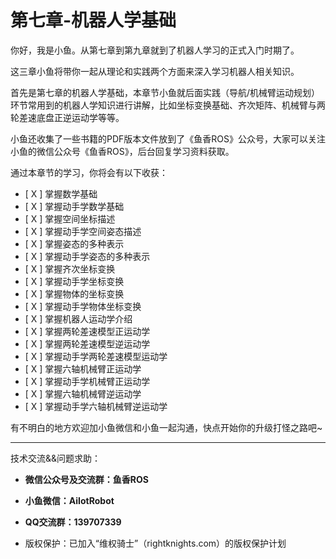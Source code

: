 # 第七章-机器人学基础

你好，我是小鱼。从第七章到第九章就到了机器人学习的正式入门时期了。

这三章小鱼将带你一起从理论和实践两个方面来深入学习机器人相关知识。

首先是第七章的机器人学基础，本章节小鱼就后面实践（导航/机械臂运动规划）环节常用到的机器人学知识进行讲解，比如坐标变换基础、齐次矩阵、机械臂与两轮差速底盘正逆运动学等等。

小鱼还收集了一些书籍的PDF版本文件放到了《鱼香ROS》公众号，大家可以关注小鱼的微信公众号《鱼香ROS》，后台回复学习资料获取。

通过本章节的学习，你将会有以下收获：

- [ X ] 掌握数学基础
- [ X ] 掌握动手学数学基础
- [ X ] 掌握空间坐标描述
- [ X ] 掌握动手学空间姿态描述
- [ X ] 掌握姿态的多种表示
- [ X ] 掌握动手学姿态的多种表示
- [ X ] 掌握齐次坐标变换
- [ X ] 掌握动手学坐标变换
- [ X ] 掌握物体的坐标变换
- [ X ] 掌握动手学物体坐标变换
- [ X ] 掌握机器人运动学介绍
- [ X ] 掌握两轮差速模型正运动学
- [ X ] 掌握两轮差速模型逆运动学
- [ X ] 掌握动手学两轮差速模型运动学
- [ X ] 掌握六轴机械臂正运动学
- [ X ] 掌握动手学机械臂正运动学
- [ X ] 掌握六轴机械臂逆运动学
- [ X ] 掌握动手学六轴机械臂逆运动学


有不明白的地方欢迎加小鱼微信和小鱼一起沟通，快点开始你的升级打怪之路吧~

--------------

技术交流&&问题求助：

- **微信公众号及交流群：鱼香ROS**
- **小鱼微信：AiIotRobot**
- **QQ交流群：139707339**

- 版权保护：已加入“维权骑士”（rightknights.com）的版权保护计划

